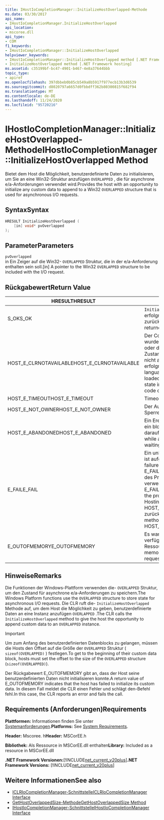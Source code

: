 ```yaml
---
title: IHostIoCompletionManager::InitializeHostOverlapped-Methode
ms.date: 03/30/2017
api_name:
- IHostIoCompletionManager.InitializeHostOverlapped
api_location:
- mscoree.dll
api_type:
- COM
f1_keywords:
- IHostIoCompletionManager::InitializeHostOverlapped
helpviewer_keywords:
- IHostIoCompletionManager::InitializeHostOverlapped method [.NET Framework hosting]
- InitializeHostOverlapped method [.NET Framework hosting]
ms.assetid: c35199bf-bc47-4901-b467-4e8a37644bbb
topic_type:
- apiref
ms.openlocfilehash: 397dbbeb0b85cb549a8b5917f977ecb13b3d6539
ms.sourcegitcommit: d8020797a6657d0fbbdff362b80300815f682f94
ms.translationtype: MT
ms.contentlocale: de-DE
ms.lasthandoff: 11/24/2020
ms.locfileid: "95720216"
---
```

# <a name="ihostiocompletionmanagerinitializehostoverlapped-method"></a><span data-ttu-id="21043-102">IHostIoCompletionManager::InitializeHostOverlapped-Methode</span><span class="sxs-lookup"><span data-stu-id="21043-102">IHostIoCompletionManager::InitializeHostOverlapped Method</span></span>

<span data-ttu-id="21043-103">Bietet dem Host die Möglichkeit, benutzerdefinierte Daten zu initialisieren, um Sie an eine Win32-Struktur anzufügen `OVERLAPPED` , die für asynchrone e/a-Anforderungen verwendet wird.</span><span class="sxs-lookup"><span data-stu-id="21043-103">Provides the host with an opportunity to initialize any custom data to append to a Win32 `OVERLAPPED` structure that is used for asynchronous I/O requests.</span></span>  
  
## <a name="syntax"></a><span data-ttu-id="21043-104">Syntax</span><span class="sxs-lookup"><span data-stu-id="21043-104">Syntax</span></span>  
  
```cpp  
HRESULT InitializeHostOverlapped (  
    [in] void* pvOverlapped  
);  
```  
  
## <a name="parameters"></a><span data-ttu-id="21043-105">Parameter</span><span class="sxs-lookup"><span data-stu-id="21043-105">Parameters</span></span>  

 `pvOverlapped`  
 <span data-ttu-id="21043-106">in Ein Zeiger auf die Win32- `OVERLAPPED` Struktur, die in der e/a-Anforderung enthalten sein soll.</span><span class="sxs-lookup"><span data-stu-id="21043-106">[in] A pointer to the Win32 `OVERLAPPED` structure to be included with the I/O request.</span></span>  
  
## <a name="return-value"></a><span data-ttu-id="21043-107">Rückgabewert</span><span class="sxs-lookup"><span data-stu-id="21043-107">Return Value</span></span>  
  
|<span data-ttu-id="21043-108">HRESULT</span><span class="sxs-lookup"><span data-stu-id="21043-108">HRESULT</span></span>|<span data-ttu-id="21043-109">BESCHREIBUNG</span><span class="sxs-lookup"><span data-stu-id="21043-109">Description</span></span>|  
|-------------|-----------------|  
|<span data-ttu-id="21043-110">S_OK</span><span class="sxs-lookup"><span data-stu-id="21043-110">S_OK</span></span>|<span data-ttu-id="21043-111">`InitializeHostOverlapped` wurde erfolgreich zurückgegeben.</span><span class="sxs-lookup"><span data-stu-id="21043-111">`InitializeHostOverlapped` returned successfully.</span></span>|  
|<span data-ttu-id="21043-112">HOST_E_CLRNOTAVAILABLE</span><span class="sxs-lookup"><span data-stu-id="21043-112">HOST_E_CLRNOTAVAILABLE</span></span>|<span data-ttu-id="21043-113">Der Common Language Runtime (CLR) wurde nicht in einen Prozess geladen, oder die CLR befindet sich in einem Zustand, in dem Sie verwalteten Code nicht ausführen oder den-Befehl nicht erfolgreich verarbeiten kann.</span><span class="sxs-lookup"><span data-stu-id="21043-113">The common language runtime (CLR) has not been loaded into a process, or the CLR is in a state in which it cannot run managed code or process the call successfully.</span></span>|  
|<span data-ttu-id="21043-114">HOST_E_TIMEOUT</span><span class="sxs-lookup"><span data-stu-id="21043-114">HOST_E_TIMEOUT</span></span>|<span data-ttu-id="21043-115">Timeout des Aufrufes.</span><span class="sxs-lookup"><span data-stu-id="21043-115">The call timed out.</span></span>|  
|<span data-ttu-id="21043-116">HOST_E_NOT_OWNER</span><span class="sxs-lookup"><span data-stu-id="21043-116">HOST_E_NOT_OWNER</span></span>|<span data-ttu-id="21043-117">Der Aufrufer ist nicht Besitzer der Sperre.</span><span class="sxs-lookup"><span data-stu-id="21043-117">The caller does not own the lock.</span></span>|  
|<span data-ttu-id="21043-118">HOST_E_ABANDONED</span><span class="sxs-lookup"><span data-stu-id="21043-118">HOST_E_ABANDONED</span></span>|<span data-ttu-id="21043-119">Ein Ereignis wurde abgebrochen, während ein blockierter Thread oder eine Fiber darauf wartete.</span><span class="sxs-lookup"><span data-stu-id="21043-119">An event was canceled while a blocked thread or fiber was waiting on it.</span></span>|  
|<span data-ttu-id="21043-120">E_FAIL</span><span class="sxs-lookup"><span data-stu-id="21043-120">E_FAIL</span></span>|<span data-ttu-id="21043-121">Ein unbekannter schwerwiegender Fehler ist aufgetreten.</span><span class="sxs-lookup"><span data-stu-id="21043-121">An unknown catastrophic failure occurred.</span></span> <span data-ttu-id="21043-122">Wenn eine Methode E_FAIL zurückgibt, ist die CLR innerhalb des Prozesses nicht mehr verwendbar.</span><span class="sxs-lookup"><span data-stu-id="21043-122">When a method returns E_FAIL, the CLR is no longer usable within the process.</span></span> <span data-ttu-id="21043-123">Nachfolgende Aufrufe von Hostingmethoden geben HOST_E_CLRNOTAVAILABLE zurück.</span><span class="sxs-lookup"><span data-stu-id="21043-123">Subsequent calls to hosting methods return HOST_E_CLRNOTAVAILABLE.</span></span>|  
|<span data-ttu-id="21043-124">E_OUTOFMEMORY</span><span class="sxs-lookup"><span data-stu-id="21043-124">E_OUTOFMEMORY</span></span>|<span data-ttu-id="21043-125">Es war nicht genügend Arbeitsspeicher verfügbar, um die angeforderte Ressource zuzuordnen.</span><span class="sxs-lookup"><span data-stu-id="21043-125">Not enough memory was available to allocate the requested resource.</span></span>|  
  
## <a name="remarks"></a><span data-ttu-id="21043-126">Hinweise</span><span class="sxs-lookup"><span data-stu-id="21043-126">Remarks</span></span>  

 <span data-ttu-id="21043-127">Die Funktionen der Windows-Plattform verwenden die- `OVERLAPPED` Struktur, um den Zustand für asynchrone e/a-Anforderungen zu speichern.</span><span class="sxs-lookup"><span data-stu-id="21043-127">The Windows Platform functions use the `OVERLAPPED` structure to store state for asynchronous I/O requests.</span></span> <span data-ttu-id="21043-128">Die CLR ruft die- `InitializeHostOverlapped` Methode auf, um dem Host die Möglichkeit zu geben, benutzerdefinierte Daten an eine Instanz anzufügen `OVERLAPPED` .</span><span class="sxs-lookup"><span data-stu-id="21043-128">The CLR calls the `InitializeHostOverlapped` method to give the host the opportunity to append custom data to an `OVERLAPPED` instance.</span></span>  
  
> [!IMPORTANT]
> <span data-ttu-id="21043-129">Um zum Anfang des benutzerdefinierten Datenblocks zu gelangen, müssen die Hosts den Offset auf die Größe der `OVERLAPPED` Struktur ( `sizeof(OVERLAPPED)` ) festlegen.</span><span class="sxs-lookup"><span data-stu-id="21043-129">To get to the beginning of their custom data block, hosts must set the offset to the size of the `OVERLAPPED` structure (`sizeof(OVERLAPPED)`).</span></span>  
  
 <span data-ttu-id="21043-130">Der Rückgabewert E_OUTOFMEMORY gibt an, dass der Host seine benutzerdefinierten Daten nicht initialisieren konnte.</span><span class="sxs-lookup"><span data-stu-id="21043-130">A return value of E_OUTOFMEMORY indicates that the host has failed to initialize its custom data.</span></span> <span data-ttu-id="21043-131">In diesem Fall meldet die CLR einen Fehler und schlägt den-Befehl fehl.</span><span class="sxs-lookup"><span data-stu-id="21043-131">In this case, the CLR reports an error and fails the call.</span></span>  
  
## <a name="requirements"></a><span data-ttu-id="21043-132">Requirements (Anforderungen)</span><span class="sxs-lookup"><span data-stu-id="21043-132">Requirements</span></span>  

 <span data-ttu-id="21043-133">**Plattformen:** Informationen finden Sie unter [Systemanforderungen](../../get-started/system-requirements.md).</span><span class="sxs-lookup"><span data-stu-id="21043-133">**Platforms:** See [System Requirements](../../get-started/system-requirements.md).</span></span>  
  
 <span data-ttu-id="21043-134">**Header:** Mscoree. h</span><span class="sxs-lookup"><span data-stu-id="21043-134">**Header:** MSCorEE.h</span></span>  
  
 <span data-ttu-id="21043-135">**Bibliothek:** Als Ressource in MSCorEE.dll enthalten</span><span class="sxs-lookup"><span data-stu-id="21043-135">**Library:** Included as a resource in MSCorEE.dll</span></span>  
  
 <span data-ttu-id="21043-136">**.NET Framework Versionen:**[!INCLUDE[net_current_v20plus](../../../../includes/net-current-v20plus-md.md)]</span><span class="sxs-lookup"><span data-stu-id="21043-136">**.NET Framework Versions:** [!INCLUDE[net_current_v20plus](../../../../includes/net-current-v20plus-md.md)]</span></span>  
  
## <a name="see-also"></a><span data-ttu-id="21043-137">Weitere Informationen</span><span class="sxs-lookup"><span data-stu-id="21043-137">See also</span></span>

- [<span data-ttu-id="21043-138">ICLRIoCompletionManager-Schnittstelle</span><span class="sxs-lookup"><span data-stu-id="21043-138">ICLRIoCompletionManager Interface</span></span>](iclriocompletionmanager-interface.md)
- [<span data-ttu-id="21043-139">GetHostOverlappedSize-Methode</span><span class="sxs-lookup"><span data-stu-id="21043-139">GetHostOverlappedSize Method</span></span>](ihostiocompletionmanager-gethostoverlappedsize-method.md)
- [<span data-ttu-id="21043-140">IHostIoCompletionManager-Schnittstelle</span><span class="sxs-lookup"><span data-stu-id="21043-140">IHostIoCompletionManager Interface</span></span>](ihostiocompletionmanager-interface.md)
